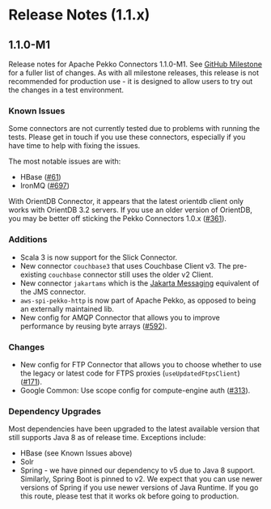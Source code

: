 # Release Notes (1.1.x)

## 1.1.0-M1

Release notes for Apache Pekko Connectors 1.1.0-M1. See [GitHub Milestone](https://github.com/apache/pekko-connectors/milestone/2?closed=1) for a fuller list of changes.
As with all milestone releases, this release is not recommended for production use - it is designed to allow users to try out the changes in a test environment.

### Known Issues

Some connectors are not currently tested due to problems with running the tests. Please get in touch if you use these connectors, especially if you have time to help with fixing the issues.

The most notable issues are with:
* HBase ([#61](https://github.com/apache/pekko-connectors/issues/61))
* IronMQ ([#697](https://github.com/apache/pekko-connectors/issues/697))

With OrientDB Connector, it appears that the latest orientdb client only works with OrientDB 3.2 servers. If you use an older version of OrientDB, you may be better off sticking the Pekko Connectors 1.0.x ([#361](https://github.com/apache/pekko-connectors/pull/361)).

### Additions
* Scala 3 is now support for the Slick Connector.
* New connector `couchbase3` that uses Couchbase Client v3. The pre-existing `couchbase` connector still uses the older v2 Client.
* New connector `jakartams` which is the [Jakarta Messaging](https://jakarta.ee/learn/docs/jakartaee-tutorial/current/messaging/jms-concepts/jms-concepts.html) equivalent of the JMS connector.
* `aws-spi-pekko-http` is now part of Apache Pekko, as opposed to being an externally maintained lib.
* New config for AMQP Connector that allows you to improve performance by reusing byte arrays ([#592](https://github.com/apache/pekko-connectors/pull/592)).

### Changes
* New config for FTP Connector that allows you to choose whether to use the legacy or latest code for FTPS proxies (`useUpdatedFtpsClient`) ([#171](https://github.com/apache/pekko-connectors/pull/171)).
* Google Common: Use scope config for compute-engine auth ([#313](https://github.com/apache/pekko-connectors/pull/313)).

### Dependency Upgrades

Most dependencies have been upgraded to the latest available version that still supports Java 8 as of release time.
Exceptions include:
* HBase (see Known Issues above)
* Solr
* Spring - we have pinned our dependency to v5 due to Java 8 support. Similarly, Spring Boot is pinned to v2. We expect that you can use newer versions of Spring if you use newer versions of Java Runtime. If you go this route, please test that it works ok before going to production.
